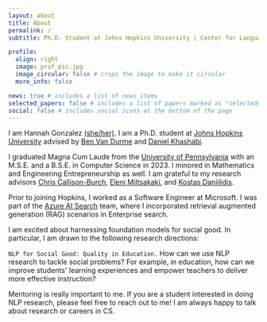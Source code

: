 ```yaml
---
layout: about
title: About
permalink: /
subtitle: Ph.D. Student at Johns Hopkins University | Center for Language and Speech Processing #Per aspera, ad astra — Through hardships to the stars.

profile:
  align: right
  image: prof_pic.jpg
  image_circular: false # crops the image to make it circular
  more_info: false

news: true # includes a list of news items
selected_papers: false # includes a list of papers marked as "selected={true}"
social: false # includes social icons at the bottom of the page
---
```


I am Hannah Gonzalez [(she/her)](https://pronouns.org/she-her). I am a Ph.D. student at [Johns Hopkins University](https://www.jhu.edu) advised by [Ben Van Durme](https://www.cs.jhu.edu/~vandurme/) and [Daniel Khashabi](https://danielkhashabi.com).

I graduated Magna Cum Laude from the [University of Pennsylvania](https://www.upenn.edu) with an M.S.E. and a B.S.E. in Computer Science in 2023. I minored in Mathematics and Engineering Entrepreneurship as well. I am grateful to my research advisors [Chris Callison-Burch](https://www.cis.upenn.edu/~ccb/), [Eleni Miltsakaki](https://www.miltsakaki.com), and [Kostas Daniilidis](https://www.cis.upenn.edu/~kostas/).

Prior to joining Hopkins, I worked as a Software Engineer at Microsoft. I was part of the [Azure AI Search](https://azure.microsoft.com/en-us/products/ai-services/ai-search/?ef_id=_k_Cj0KCQjwzt_FBhCEARIsAJGFWVk6KhZJtmiTd7MSK8NqmjQlomVTG763Eicjtu7FCJkJ4pkVbmAtjY4aAjG1EALw_wcB_k_&OCID=AIDcmm5edswduu_SEM__k_Cj0KCQjwzt_FBhCEARIsAJGFWVk6KhZJtmiTd7MSK8NqmjQlomVTG763Eicjtu7FCJkJ4pkVbmAtjY4aAjG1EALw_wcB_k_&gad_source=1&gad_campaignid=21496728177&gbraid=0AAAAADcJh_t7rT9PkVC110PbrO4zFQ50j&gclid=Cj0KCQjwzt_FBhCEARIsAJGFWVk6KhZJtmiTd7MSK8NqmjQlomVTG763Eicjtu7FCJkJ4pkVbmAtjY4aAjG1EALw_wcB) team, where I incorporated retrieval augmented generation (RAG) scenarios in Enterprise search.

I am excited about harnessing foundation models for social good. In particular, I am drawn to the following research directions:

`NLP for Social Good: Quality in Education.` How can we use NLP research to tackle social problems? For example, in education, how can we improve students' learning experiences and empower teachers to deliver more effective instruction?

Mentoring is really important to me. If you are a student interested in doing NLP research, please feel free to reach out to me! I am always happy to talk about research or careers in CS. 

